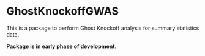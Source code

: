 # GhostKnockoffGWAS

This is a package to perform Ghost Knockoff analysis for summary statistics data. 

**Package is in early phase of development**. 
